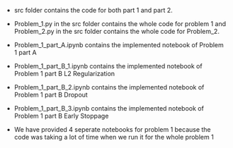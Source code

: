 - src folder contains the code for both part 1 and part 2.
- Problem_1.py in the src folder contains the whole code for problem 1 and Problem_2.py in the src folder contains the whole code for Problem_2.
- Problem_1_part_A.ipynb contains the implemented notebook of Problem 1 part A
- Problem_1_part_B_1.ipynb contains the implemented notebook of Problem 1 part B L2 Regularization
- Problem_1_part_B_2.ipynb contains the implemented notebook of Problem 1 part B Dropout
- Problem_1_part_B_3.ipynb contains the implemented notebook of Problem 1 part B Early Stoppage

- We have provided 4 seperate notebooks for problem 1 because the code was taking a lot of time when we run it for the whole problem 1

